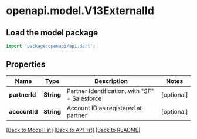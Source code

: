 # openapi.model.V13ExternalId

## Load the model package
```dart
import 'package:openapi/api.dart';
```

## Properties
Name | Type | Description | Notes
------------ | ------------- | ------------- | -------------
**partnerId** | **String** | Partner Identification, with \"SF\" = Salesforce | [optional] 
**accountId** | **String** | Account ID as registered at partner | [optional] 

[[Back to Model list]](../README.md#documentation-for-models) [[Back to API list]](../README.md#documentation-for-api-endpoints) [[Back to README]](../README.md)


